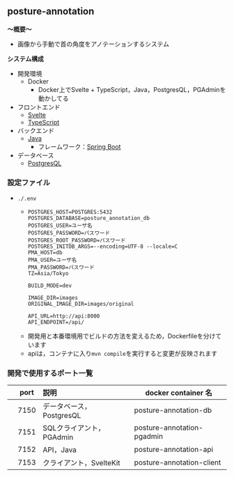 ## posture-annotation

**〜概要〜**

- 画像から手動で首の角度をアノテーションするシステム

**システム構成**

- 開発環境
  - Docker
    - Docker上でSvelte + TypeScript，Java，PostgresQL，PGAdminを動かしてる
- フロントエンド
  - [Svelte](https://svelte.dev/)
  - [TypeScript](https://www.typescriptlang.org/)
- バックエンド
  - [Java](https://www.java.com/)
    - フレームワーク：[Spring Boot](https://spring.io/)
- データベース
  - [PostgresQL](https://www.postgresql.org/)

### 設定ファイル
- `./.env`
  - ```
    POSTGRES_HOST=POSTGRES:5432
    POSTGRES_DATABASE=posture_annotation_db
    POSTGRES_USER=ユーザ名
    POSTGRES_PASSWORD=パスワード
    POSTGRES_ROOT_PASSWORD=パスワード
    POSTGRES_INITDB_ARGS=--encoding=UTF-8 --locale=C
    PMA_HOST=db
    PMA_USER=ユーザ名
    PMA_PASSWORD=パスワード
    TZ=Asia/Tokyo

    BUILD_MODE=dev

    IMAGE_DIR=images
    ORIGINAL_IMAGE_DIR=images/original

    API_URL=http://api:8000
    API_ENDPOINT=/api/
    ```
  - 開発用と本番環境用でビルドの方法を変えるため，Dockerfileを分けています
  - apiは，コンテナに入り`mvn compile`を実行すると変更が反映されます

### 開発で使用するポート一覧

|     | port | 説明                           | docker container 名 |
| :-: | ---- | :----------------------------- | ------------------- |
|     | 7150 | データベース，PostgresQL            | posture-annotation-db       |
|     | 7151 | SQLクライアント，PGAdmin                        | posture-annotation-pgadmin          |
|     | 7152 | API，Java         | posture-annotation-api        |
|     | 7153 | クライアント，SvelteKit | posture-annotation-client   |

